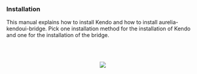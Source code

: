 ### Installation
This manual explains how to install Kendo and how to install aurelia-kendoui-bridge. Pick one installation method for the installation of Kendo and one for the installation of the bridge.

<br>
<br>
<p align=center>
  <img src="https://cloud.githubusercontent.com/assets/2712405/15681616/e3ba4c5c-2727-11e6-9be1-1fbf96ee382c.png"></img>
 <br><br>
</p>

<br>

